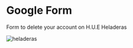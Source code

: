 # Google Form
 Form to delete your account on H.U.E Heladeras

![heladeras](https://github.com/GonzaloTuset/Google-Form/assets/110003160/f6eefcbc-884e-444b-bf79-8f58a4ccf33b)
